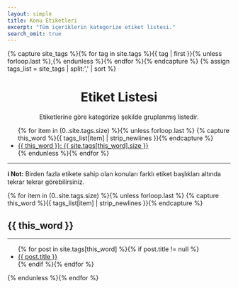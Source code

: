 ```yaml
---
layout: simple
title: Konu Etiketleri
excerpt: "Tüm içeriklerin kategorize etiket listesi."
search_omit: true
---
```



  {% capture site_tags %}{% for tag in site.tags %}{{ tag | first }}{% unless forloop.last %},{% endunless %}{% endfor %}{% endcapture %}
{% assign tags_list = site_tags | split:',' | sort %}

<div align="center"><h1>Etiket Listesi</h1><p> Etiketlerine göre kategörize şekilde gruplanmış listedir.</p></div>

<ul class="card-columns">
  {% for item in (0..site.tags.size) %}{% unless forloop.last %}
    {% capture this_word %}{{ tags_list[item] | strip_newlines }}{% endcapture %}
    <li><a href="#{{ this_word }}">{{ this_word }}: <span class="badge badge-primary badge-pill">{{ site.tags[this_word].size }}</span></a></li>
  {% endunless %}{% endfor %}
</ul>
<hr>
<div class="alert alert-primary"><strong>ℹ️ Not:</strong> Birden fazla etikete sahip olan konuları farklı etiket başlıkları altında tekrar tekrar görebilirsiniz.</div>

{% for item in (0..site.tags.size) %}{% unless forloop.last %}
  {% capture this_word %}{{ tags_list[item] | strip_newlines }}{% endcapture %}
  <div class=" border rounded mb-4 shadow-sm col p-4">
  <h2 id="{{ this_word }}">{{ this_word }}</h2>
  <hr>
  <ul>
  {% for post in site.tags[this_word] %}{% if post.title != null %}
    <li><a href="{{ site.url }}{{ post.url }}">{{ post.title }} </a></li>
  {% endif %}{% endfor %}
  </ul>
</div>
{% endunless %}{% endfor %}

  
